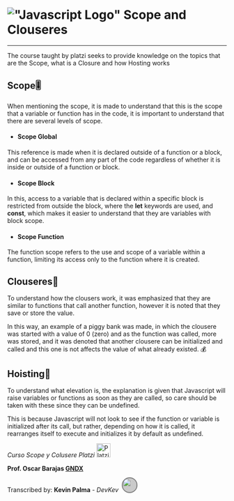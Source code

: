 # !["Javascript Logo"][1] **Scope and Clouseres**
------------
The course taught by platzi seeks to provide knowledge on the topics that are the Scope, what is a Closure and how Hosting works


## Scope🎚️

When mentioning the scope, it is made to understand that this is the scope that a variable or function has in the code, it is important to understand that there are several levels of scope.

- #### Scope Global
This reference is made when it is declared outside of a function or a block, and can be accessed from any part of the code regardless of whether it is inside or outside of a function or block.

- #### Scope Block
In this, access to a variable that is declared within a specific block is restricted from outside the block, where the **let** keywords are used, and **const**, which makes it easier to understand that they are variables with block scope.

- #### Scope Function
The function scope refers to the use and scope of a variable within a function, limiting its access only to the function where it is created.

## Clouseres📝
To understand how the clousers work, it was emphasized that they are similar to functions that call another function, however it is noted that they save or store the value.

In this way, an example of a piggy bank was made, in which the clousere was started with a value of 0 (zero) and as the function was called, more was stored, and it was denoted that another clousere can be initialized and called and this one is not affects the value of what already existed. 💰

## Hoisting🎈

To understand what elevation is, the explanation is given that Javascript will raise variables or functions as soon as they are called, so care should be taken with these since they can be undefined.

This is because Javascript will not look to see if the function or variable is initialized after its call, but rather, depending on how it is called, it rearranges itself to execute and initializes it by default as undefined.


*Curso Scope y Colusere Platzi* <img src='https://upload.wikimedia.org/wikipedia/commons/3/32/Platzi.jpg' height=32 alt='Platzi Logo' title='Platzi' />

**Prof. Oscar Barajas [GNDX](https://gndx.dev)**


Transcribed by: **Kevin Palma** - *DevKev*<img src="https://avatars.githubusercontent.com/u/47469351?s=400&u=3967350005c463e9ad98ab92c2afbc71e2d51a44&v=4" width=32  style="background: rgba(0,0,0,.2); border-radius: 100%; outline: 2px solid rgba(0,0,0,.5); margin-left: 10px;" />

[1]:https://upload.wikimedia.org/wikipedia/commons/thumb/9/99/Unofficial_JavaScript_logo_2.svg/32px-Unofficial_JavaScript_logo_2.svg.png "Javascript"